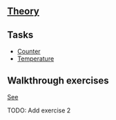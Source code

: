 ## [Theory](./docs/state-machine)

## Tasks

- [Counter](./tasks/counter/counterMachine.md)
- [Temperature](./tasks/temperature/temperature.md)

## Walkthrough exercises

[See](./exercises)

TODO: Add exercise 2
